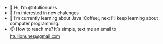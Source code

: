 - 👋 Hi, I’m @htullionunes
- 👀 I’m interested in new chalenges
- 🌱 I’m currently learning about Java :Coffee:, next i'll keep learning about computer programming.
- 📫 How to reach me? It´s simple, text me an email to htullionunes@gmail.com

<!---
htullionunes/htullionunes is a ✨ special ✨ repository because its `README.md` (this file) appears on your GitHub profile.
You can click the Preview link to take a look at your changes.
--->
